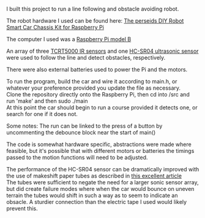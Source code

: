 I built this project to run a line following and obstacle avoiding robot.

The robot hardware I used can be found here: [The perseids DIY Robot Smart Car Chassis Kit for Raspberry Pi](https://www.amazon.com/gp/product/B07DNXBFQN)

The computer I used was a [Raspberry Pi model B](https://www.raspberrypi.com/products/raspberry-pi-4-model-b/)

An array of three [TCRT5000 IR sensors](https://www.amazon.com/HiLetgo-Channel-Tracing-Sensor-Detection/dp/B00LZV1V10) and one [HC-SR04 ultrasonic sensor](https://www.amazon.com/EPLZON-HC-SR04-Ultrasonic-Distance-Arduino/dp/B09PG4HTT1/) were used to follow the line and detect obstacles, respectively.

There were also external batteries used to power the Pi and the motors.

To run the program, build the car and wire it according to main.h, or whatever your preference provided you update the file as necessary.</br>
Clone the repository directly onto the Raspberry Pi, then cd into /src and run 'make' and then sudo ./main</br>
At this point the car should begin to run a course provided it detects one, or search for one if it does not.

Some notes:
The run can be linked to the press of a button by uncommenting the debounce block near the start of main()

The code is somewhat hardware specific, abstractions were made where feasible, but it's possible that with different motors or batteries the timings passed to the motion functions will need to be adjusted.

The performance of the HC-SR04 sensor can be dramatically improved with the use of makeshift paper tubes as described in [this excellent article](https://www.davidpilling.com/wiki/index.php/HCSR04)</br>
The tubes were sufficient to negate the need for a larger sonic sensor array, but did create failure modes where when the car would bounce on uneven terrain the tubes would shift in such a way as to seem to indicate an obsacle. A sturdier connection than the electric tape I used would likely prevent this.
